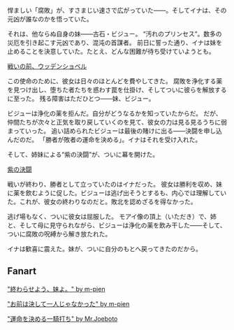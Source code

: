 <!-- title: ウッデンショベル -->
<!-- relationship: Family -->

悍ましい「腐敗」が、すさまじい速さで広がっていた――。そしてイナは、その元凶が誰なのかを悟っていた。

それは、他ならぬ自身の妹――古石・ビジュー。
“汚れのプリンセス”。数多の災厄を引き起こす元凶であり、混沌の首謀者。
前日に誓った通り、イナは妹を止めることを決意していた。たとえ、どんな困難が待ち受けていようとも。

[戦いの前、ウッデンショベル](#embed:https://www.youtube.com/live/NdWqpuyH0Zg?feature=shared&t=2310)

この使命のために、彼女は日々のほとんどを費やしてきた。
腐敗を浄化する薬を見つけ出し、堕ちた者たちを惑わす罠を仕掛け、そしてついに彼らを解放するに至った。
残る障害はただひとつ――妹、ビジュー。

ビジューは浄化の薬を拒んだ。自分がどうなるかを知っていたからだ。
だが、仲間たちが次々と正気を取り戻していくのを見て、彼女の力は見る見るうちに弱まっていった。
追い詰められたビジューは最後の賭けに出る――決闘を申し込んだのだ。
「勝者が敗者の運命を決める」。イナはそれを受け入れた。

そして、姉妹による“紫の決闘”が、ついに幕を開けた。

[紫の決闘](#embed:https://www.youtube.com/live/NdWqpuyH0Zg?feature=shared&t=4490)

戦いが終わり、勝者として立っていたのはイナだった。
彼女は勝利を収め、妹に薬を飲むように促した。ビジューは逃げ出そうとするも、内心では理解していた。これが、彼女の終わりなのだと。敗北を認めざるを得なかった。

逃げ場もなく、ついに彼女は屈服した。
モアイ像の頂上（いただき）で、姉と、そして母に見守られながら、ビジューは浄化の薬を飲み干した――そして、ついに腐敗の呪縛から解き放たれた。

イナは歓喜に震えた。妹が、ついに自分のもとへ戻ってきたのだから。

## Fanart

["終わらせよう、妹よ。" by m-pien](https://x.com/mpien6/status/1832788483561369945)

["お前は決して一人じゃなかった" by m-pien](https://x.com/mpien6/status/1832812067478446477)

<!-- raora -->

["運命を決める一騎打ち" by Mr.Joeboto](https://x.com/LordJoeboto/status/1834514267736822065)

<!-- raora, irys, nerissa, calli, fuwawa, mococo -->
